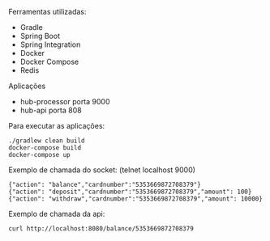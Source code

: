 Ferramentas utilizadas:
- Gradle
- Spring Boot
- Spring Integration
- Docker
- Docker Compose
- Redis


Aplicações 
    
- hub-processor porta 9000
- hub-api porta 808
    

Para executar as aplicações: 

    ./gradlew clean build
    docker-compose build
    docker-compose up

Exemplo de chamada do socket: (telnet localhost 9000)

    {"action": "balance","cardnumber":"5353669872708379"}
    {"action": "deposit","cardnumber":"5353669872708379","amount": 100}
    {"action": "withdraw","cardnumber":"5353669872708379","amount": 10000}

Exemplo de chamada da api:
    
    curl http://localhost:8080/balance/5353669872708379
